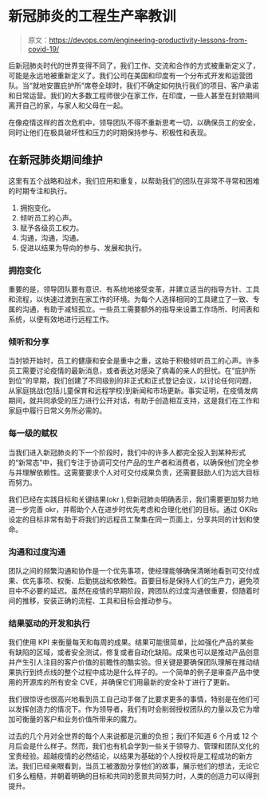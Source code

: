 # 新冠肺炎的工程生产率教训

> 原文：<https://devops.com/engineering-productivity-lessons-from-covid-19/>

后新冠肺炎时代的世界变得不同了，我们工作、交流和合作的方式被重新定义了，可能是永远地被重新定义了。我们公司在美国和印度有一个分布式开发和运营团队。当“就地安置庇护所”席卷全球时，我们不确定如何执行我们的项目、客户承诺和日常运营。我们的大多数工程师很少在家工作，在印度，一些人甚至在封锁期间离开自己的家，与家人和父母在一起。

在像疫情这样的首次危机中，领导团队不得不重新思考一切，以确保员工的安全，同时让他们在极具破坏性和压力的时期保持参与、积极性和表现。

## 在新冠肺炎期间维护

这里有五个战略和战术，我们应用和重复，以帮助我们的团队在非常不寻常和困难的时期专注和执行。

1.  拥抱变化。
2.  倾听员工的心声。
3.  赋予各级员工权力。
4.  沟通，沟通，沟通。
5.  促进以结果为导向的参与、发展和执行。

### 拥抱变化

重要的是，领导团队要有意识、有系统地接受变革，并建立适当的指导方针、工具和流程，以快速过渡到在家工作的环境。为每个人选择相同的工具建立了一致、专属的沟通，有助于减轻孤立。一些员工需要额外的指导来设置工作场所、时间表和系统，以便有效地进行远程工作。

### 倾听和分享

当封锁开始时，员工的健康和安全是重中之重，这始于积极倾听员工的心声。许多员工需要讨论疫情的最新消息，或者表达对感染了病毒的亲人的担忧。在“庇护所到位”的早期，我们创建了不同级别的非正式和正式登记会议，以讨论任何问题，从家庭挑战(包括儿童保育和远程学校)到新闻和市场更新。事实证明，在疫情发病期间，就共同承受的压力进行公开对话，有助于创造相互支持，这是我们在工作和家庭中履行日常义务所必需的。

### 每一级的赋权

当我们进入新冠肺炎的下一个阶段时，我们中的许多人都完全投入到某种形式的“新常态”中，我们专注于协调可交付产品的生产者和消费者，以确保他们完全参与并理解依赖性。这需要要求个人对可交付成果负责，还需要鼓励人们为远大目标而努力。

我们已经在实践目标和关键结果(okr ),但新冠肺炎明确表示，我们需要更加努力地进一步完善 okr，并帮助个人在进步时优先考虑和合理化他们的目标。通过 OKRs 设定的目标非常有助于将我们的远程员工聚集在同一页面上，分享共同的计划和使命。

### 沟通和过度沟通

团队之间的频繁沟通和协作是一个优先事项，使经理能够确保清晰地看到可交付成果、优先事项、权衡、后勤挑战和依赖性。首要目标是保持人们的生产力，避免项目中不必要的延迟。虽然在疫情的早期阶段，跨团队的过度沟通很重要，但随着时间的推移，安装正确的流程、工具和目标会推动参与。

### 结果驱动的开发和执行

我们使用 KPI 来衡量每天和每周的成果。结果可能很简单，比如强化产品的某些有缺陷的区域，或者安全测试，修复或者自动化缺陷。成果也可以是推动产品创意并产生引人注目的客户价值的前瞻性的酷实验。但关键是要确保团队理解在推动结果执行到终点线的整个过程中成功是什么样子的。一个简单的例子是审查产品中使用的开源库的所有安全 CVE，并确保它们用最新的安全补丁进行了更新。

我们很惊讶也很高兴地看到员工自己动手做了比要求更多的事情，特别是在他们可以发挥创造力的情况下。作为领导者，我们有时会削弱授权团队的力量以及它为增加可衡量的客户和业务价值所带来的魔力。

过去的几个月对全世界的每个人来说都是沉重的负担；我们不知道 6 个月或 12 个月后会是什么样子。然而，我们也有机会学到一些关于领导力、管理和团队文化的宝贵经验。超越疫情的必然结论，以结果为基础的个人授权将是工程成功的新方法。我们已经亲眼看到，当员工被激励分享他们的故事，展示他们的想法，无论它们多么粗糙，并朝着明确的目标和共同的愿景共同努力时，人类的创造力可以得到提升。